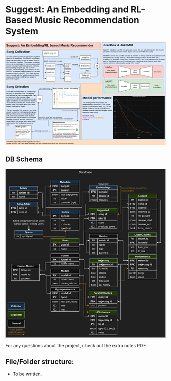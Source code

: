 # Suggest: An Embedding and RL-Based Music Recommendation System
<img src="poster.png" alt="Poster" width="800"/>

## DB Schema
<img src="DB_schema.png" alt="DB Schema" width="800"/>

For any questions about the project, check out the extra notes PDF.

## File/Folder structure:
- To be written.

